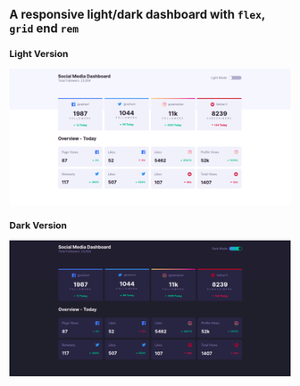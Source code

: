 ## A responsive light/dark dashboard with `flex`, `grid` end `rem`

### Light Version
![light](./readmeassets/light.png)
### Dark Version
![dark](./readmeassets/dark.png)
